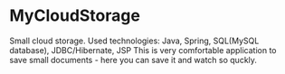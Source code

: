 # MyCloudStorage
Small cloud storage.
Used technologies: Java, Spring, SQL(MySQL database), JDBC/Hibernate, JSP
This is very comfortable application to save small documents - here you can save it and watch so quckly.
